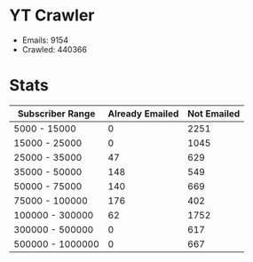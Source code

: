 # YT Crawler
- Emails: 9154
- Crawled: 440366

# Stats
| Subscriber Range  | Already Emailed | Not Emailed |
|-------|-------|-------|
| 5000 - 15000 | 0 | 2251 |
| 15000 - 25000 | 0 | 1045 |
| 25000 - 35000 | 47 | 629 |
| 35000 - 50000 | 148 | 549 |
| 50000 - 75000 | 140 | 669 |
| 75000 - 100000 | 176 | 402 |
| 100000 - 300000 | 62 | 1752 |
| 300000 - 500000 | 0 | 617 |
| 500000 - 1000000 | 0 | 667 |
